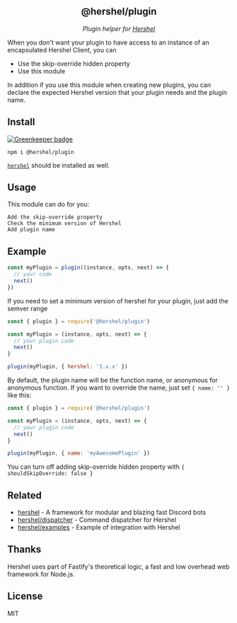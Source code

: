 <h2 align="center">@hershel/plugin</h2>

<p align="center">
  <em>Plugin helper for <a href="https://github.com/hershel/hershel">Hershel</a></em>
</p>

When you don't want your plugin to have access to an instance of an encapsulated Hershel Client, you can

- Use the skip-override hidden property
- Use this module

In addition if you use this module when creating new plugins, you can declare the expected Hershel version that your plugin needs and the plugin name.

## Install

[![Greenkeeper badge](https://badges.greenkeeper.io/hershel/plugin.svg)](https://greenkeeper.io/)

```
npm i @hershel/plugin
```

[`hershel`](https://github.com/hershel/hershel) should be installed as well.

## Usage

This module can do for you:

    Add the skip-override property
    Check the minimum version of Hershel
    Add plugin name

## Example

```js
const myPlugin = plugin((instance, opts, next) => {
  // your code
  next()
})
```

If you need to set a minimum version of hershel for your plugin, just add the semver range

```js
const { plugin } = require('@hershel/plugin')

const myPlugin = (instance, opts, next) => {
  // your plugin code
  next()
}

plugin(myPlugin, { hershel: '1.x.x' })
```

By default, the plugin name will be the function name, or anonymous for anonymous function. If you want to override the name, just set `{ name: '' }` like this:

```js
const { plugin } = require('@hershel/plugin')

const myPlugin = (instance, opts, next) => {
  // your plugin code
  next()
}

plugin(myPlugin, { name: 'myAwesomePlugin' })
```

You can turn off adding skip-override hidden property with `{ shouldSkipOverride: false }`

## Related

- [hershel](https://github.com/hershel/hershel) - A framework for modular and blazing fast Discord bots
- [hershel/dispatcher](https://github.com/hershel/dispatcher) - Command dispatcher for Hershel
- [hershel/examples](https://github.com/hershel/examples) - Example of integration with Hershel

## Thanks

Hershel uses part of Fastify's theoretical logic, a fast and low overhead web framework for Node.js.

## License

MIT
